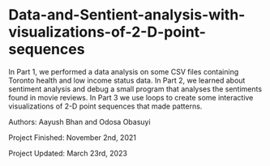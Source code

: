 # Data-and-Sentient-analysis-with-visualizations-of-2-D-point-sequences


In Part 1, we performed a data analysis on some CSV files containing Toronto health and low income status data. In Part 2, we learned about sentiment analysis and debug a small program that analyses the sentiments found in movie reviews. In Part 3 we use loops to create some interactive visualizations of 2-D point sequences that made patterns.

Authors: Aayush Bhan and Odosa Obasuyi

Project Finished: November 2nd, 2021

Project Updated: March 23rd, 2023
